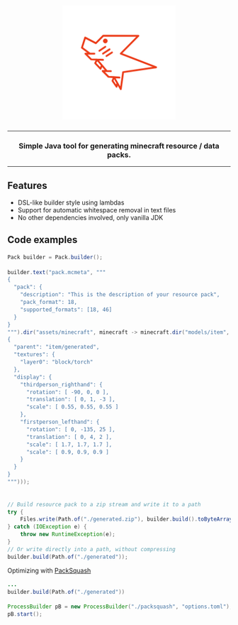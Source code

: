 <h1 align="center">
  <br>
  <img src="images/packshork.png" alt="packshork logo" width="256">
  <br>
</h1>

___

<h3 align="center">Simple Java tool for generating minecraft resource / data packs.</h3>

___

## Features

- DSL-like builder style using lambdas
- Support for automatic whitespace removal in text files
- No other dependencies involved, only vanilla JDK 

## Code examples

```java
Pack builder = Pack.builder();

builder.text("pack.mcmeta", """
{
  "pack": {
    "description": "This is the description of your resource pack",
    "pack_format": 18,
    "supported_formats": [18, 46]
  }
}
""").dir("assets/minecraft", minecraft -> minecraft.dir("models/item", items -> items.text("torch.json", """
{
  "parent": "item/generated",
  "textures": {
    "layer0": "block/torch"
  },
  "display": {
    "thirdperson_righthand": {
      "rotation": [ -90, 0, 0 ],
      "translation": [ 0, 1, -3 ],
      "scale": [ 0.55, 0.55, 0.55 ]
    },
    "firstperson_lefthand": {
      "rotation": [ 0, -135, 25 ],
      "translation": [ 0, 4, 2 ],
      "scale": [ 1.7, 1.7, 1.7 ],
      "scale": [ 0.9, 0.9, 0.9 ]
    }
  }
}
""")));


// Build resource pack to a zip stream and write it to a path
try {
    Files.write(Path.of("./generated.zip"), builder.build().toByteArray(), StandardOpenOption.CREATE);
} catch (IOException e) {
    throw new RuntimeException(e);
}
// Or write directly into a path, without compressing
builder.build(Path.of("./generated"));

```

Optimizing with [PackSquash](https://github.com/ComunidadAylas/PackSquash)
```java
...
builder.build(Path.of("./generated"))

ProcessBuilder pB = new ProcessBuilder("./packsquash", "options.toml");
pB.start();
```
